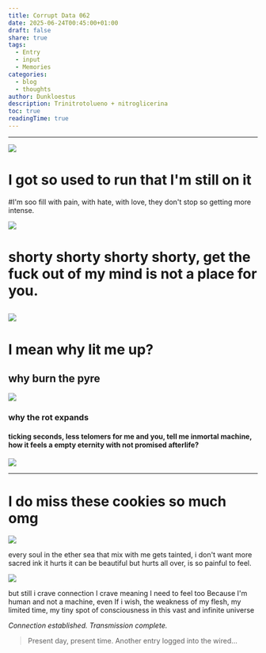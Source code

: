 ```yaml
---
title: Corrupt Data 062
date: 2025-06-24T00:45:00+01:00
draft: false
share: true
tags:
  - Entry
  - input
  - Memories
categories:
  - blog
  - thoughts
author: Dunkloestus
description: Trinitrotolueno + nitroglicerina
toc: true
readingTime: true
---
```

---
![](/img/Pasted%20image%2020250624213518.png)
# I got so used to run that I'm still on it
#I'm soo fill with pain, with hate, with love, they don't stop so getting more intense.

![](/img/Pasted%20image%2020250624213436.png)

# shorty shorty shorty shorty, get the fuck out of my mind is not a place for you.


![](/img/Pasted%20image%2020250624213345.png)
---

# I mean why lit me up?

## why burn the pyre 

![](/img/Pasted%20image%2020250624214447.png)
### why the rot expands 



#### ticking seconds, less telomers for me and you, tell me inmortal machine, how it feels a empty eternity with not promised afterlife?




![](/img/Pasted%20image%2020250624213618.png)




-----
# I do miss these cookies so much omg 
![](/img/Pasted%20image%2020250624213455.png)



every soul in the ether sea that mix with me gets tainted, i don't want more sacred ink
it hurts 
it can be beautiful
but hurts all over, is so painful to feel.


![](/img/Pasted%20image%2020250624213856.png)

but still i crave connection
I crave meaning 
I need to feel too
Because I'm human and not a machine, even If i wish, the weakness of my flesh, my limited time, my tiny spot of consciousness in this vast and infinite universe 


*Connection established. Transmission complete.*

> Present day, present time. Another entry logged into the wired...